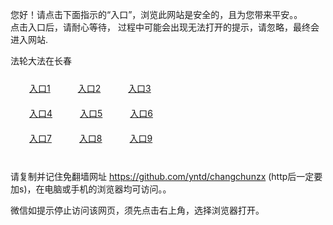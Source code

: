您好！请点击下面指示的“入口”，浏览此网站是安全的，且为您带来平安。。 <br/>
点击入口后，请耐心等待， 过程中可能会出现无法打开的提示，请忽略，最终会进入网站. </br>

法轮大法在长春<br/>
<div style="padding:10px"><a style="margin:20px" target="_blank" href="https://dqs9zxe8cqkok.cloudfront.net/2Qpsp?jbiasrm" id="ccLink1" rel="nofollow">入口1</a> <a target="_blank" style="margin:20px" href="https://d1sllupsrmuws.cloudfront.net/2Qpsp?uhfuwmot" id="ccLink2" rel="nofollow">入口2</a> <a style="margin:20px" target="_blank" href="https://d3a9sqwefhgae2.cloudfront.net/2Qpsp?wcojuma" id="ccLink3" rel="nofollow">入口3</a></div>

<div style="padding:10px" ><a style="margin:20px" target="_blank" href="https://dqs9zxe8cqkok.cloudfront.net/2Qpsp?jbiasrm" id="ccLink4" rel="nofollow">入口4</a> <a style="margin:20px" href="https://d1sllupsrmuws.cloudfront.net/2Qpsp?uhfuwmot" target="_blank" id="ccLink5" rel="nofollow">入口5</a> <a style="margin:20px" href="https://d3a9sqwefhgae2.cloudfront.net/2Qpsp?wcojuma" target="_blank" id="ccLink6" rel="nofollow">入口6</a></div>

<div style="padding:10px"><a style="margin:20px" target="_blank" href="https://dqs9zxe8cqkok.cloudfront.net/2Qpsp?jbiasrm" id="ccLink7" rel="nofollow">入口7</a> <a style="margin:20px" href="https://d1sllupsrmuws.cloudfront.net/2Qpsp?uhfuwmot" target="_blank" id="ccLink8" rel="nofollow">入口8</a> <a style="margin:20px" target="_blank" href="https://d3a9sqwefhgae2.cloudfront.net/2Qpsp?wcojuma" id="ccLink9" rel="nofollow">入口9</a></div>

<br/>



请复制并记住免翻墙网址 https://github.com/yntd/changchunzx (http后一定要加s)，在电脑或手机的浏览器均可访问。。<br/>

微信如提示停止访问该网页，须先点击右上角，选择浏览器打开。
